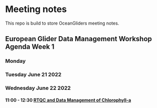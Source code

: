# Meeting notes

This repo is build to store OceanGliders meeting notes.


## European Glider Data Management Workshop Agenda Week 1

### Monday

### Tuesday June 21 2022

### Wednesday June 22 2022

#### 11:00 - 12:30 [RTQC and Data Management of Chlorophyll-a ](https://github.com/OceanGlidersCommunity/meeting_notes/blob/main/2022_06_22_RTQC_Chla.md)
